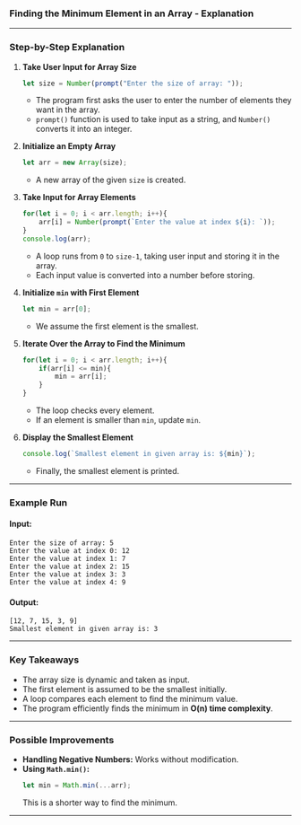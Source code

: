 ### **Finding the Minimum Element in an Array - Explanation**
---

### **Step-by-Step Explanation**
1. **Take User Input for Array Size**
   ```js
   let size = Number(prompt("Enter the size of array: "));
   ```
   - The program first asks the user to enter the number of elements they want in the array.
   - `prompt()` function is used to take input as a string, and `Number()` converts it into an integer.

2. **Initialize an Empty Array**
   ```js
   let arr = new Array(size);
   ```
   - A new array of the given `size` is created.

3. **Take Input for Array Elements**
   ```js
   for(let i = 0; i < arr.length; i++){
       arr[i] = Number(prompt(`Enter the value at index ${i}: `));
   }
   console.log(arr);
   ```
   - A loop runs from `0` to `size-1`, taking user input and storing it in the array.
   - Each input value is converted into a number before storing.

4. **Initialize `min` with First Element**
   ```js
   let min = arr[0];
   ```
   - We assume the first element is the smallest.

5. **Iterate Over the Array to Find the Minimum**
   ```js
   for(let i = 0; i < arr.length; i++){
       if(arr[i] <= min){
           min = arr[i];
       }
   }
   ```
   - The loop checks every element.
   - If an element is smaller than `min`, update `min`.

6. **Display the Smallest Element**
   ```js
   console.log(`Smallest element in given array is: ${min}`);
   ```
   - Finally, the smallest element is printed.

---

### **Example Run**
#### **Input:**
```
Enter the size of array: 5
Enter the value at index 0: 12
Enter the value at index 1: 7
Enter the value at index 2: 15
Enter the value at index 3: 3
Enter the value at index 4: 9
```
#### **Output:**
```
[12, 7, 15, 3, 9]
Smallest element in given array is: 3
```

---

### **Key Takeaways**
- The array size is dynamic and taken as input.
- The first element is assumed to be the smallest initially.
- A loop compares each element to find the minimum value.
- The program efficiently finds the minimum in **O(n) time complexity**.

---

### **Possible Improvements**
- **Handling Negative Numbers:** Works without modification.
- **Using `Math.min()`:**  
  ```js
  let min = Math.min(...arr);
  ```
  This is a shorter way to find the minimum.

---